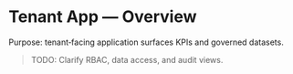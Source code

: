 # Tenant App — Overview

Purpose: tenant‑facing application surfaces KPIs and governed datasets.

> TODO: Clarify RBAC, data access, and audit views.

